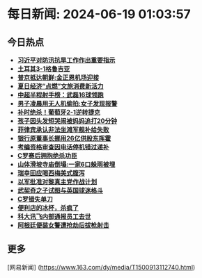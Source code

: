 
# 每日新闻: 2024-06-19 01:03:57
## 今日热点

- **[习近平对防汛抗旱工作作出重要指示](https://www.163.com/search?keyword=%E4%B9%A0%E8%BF%91%E5%B9%B3%E5%AF%B9%E9%98%B2%E6%B1%9B%E6%8A%97%E6%97%B1%E5%B7%A5%E4%BD%9C%E4%BD%9C%E5%87%BA%E9%87%8D%E8%A6%81%E6%8C%87%E7%A4%BA)**
- **[土耳其3-1格鲁吉亚](https://www.163.com/search?keyword=%E5%9C%9F%E8%80%B3%E5%85%B63-1%E6%A0%BC%E9%B2%81%E5%90%89%E4%BA%9A)**
- **[普京抵达朝鲜:金正恩机场迎接](https://www.163.com/search?keyword=%E6%99%AE%E4%BA%AC%E6%8A%B5%E8%BE%BE%E6%9C%9D%E9%B2%9C+%E9%87%91%E6%AD%A3%E6%81%A9%E6%9C%BA%E5%9C%BA%E8%BF%8E%E6%8E%A5)**
- **[夏日经济“点燃”文旅消费新活力](https://www.163.com/search?keyword=%E5%A4%8F%E6%97%A5%E7%BB%8F%E6%B5%8E%E2%80%9C%E7%82%B9%E7%87%83%E2%80%9D%E6%96%87%E6%97%85%E6%B6%88%E8%B4%B9%E6%96%B0%E6%B4%BB%E5%8A%9B)**
- **[中超半程射手榜：武磊16球领跑](https://www.163.com/search?keyword=%E4%B8%AD%E8%B6%85%E5%8D%8A%E7%A8%8B%E5%B0%84%E6%89%8B%E6%A6%9C%EF%BC%9A%E6%AD%A6%E7%A3%8A16%E7%90%83%E9%A2%86%E8%B7%91)**
- **[男子凌晨用无人机偷拍:女子发现报警](https://www.163.com/search?keyword=%E7%94%B7%E5%AD%90%E5%87%8C%E6%99%A8%E7%94%A8%E6%97%A0%E4%BA%BA%E6%9C%BA%E5%81%B7%E6%8B%8D+%E5%A5%B3%E5%AD%90%E5%8F%91%E7%8E%B0%E6%8A%A5%E8%AD%A6)**
- **[补时绝杀！葡萄牙2-1逆转捷克](https://www.163.com/search?keyword=%E8%A1%A5%E6%97%B6%E7%BB%9D%E6%9D%80%EF%BC%81%E8%91%A1%E8%90%84%E7%89%992-1%E9%80%86%E8%BD%AC%E6%8D%B7%E5%85%8B)**
- **[孩子因头发短哭闹被妈妈追打20分钟](https://www.163.com/search?keyword=%E5%AD%A9%E5%AD%90%E5%9B%A0%E5%A4%B4%E5%8F%91%E7%9F%AD%E5%93%AD%E9%97%B9%E8%A2%AB%E5%A6%88%E5%A6%88%E8%BF%BD%E6%89%9320%E5%88%86%E9%92%9F)**
- **[菲律宾承认非法坐滩军舰补给失败](https://www.163.com/search?keyword=%E8%8F%B2%E5%BE%8B%E5%AE%BE%E6%89%BF%E8%AE%A4%E9%9D%9E%E6%B3%95%E5%9D%90%E6%BB%A9%E5%86%9B%E8%88%B0%E8%A1%A5%E7%BB%99%E5%A4%B1%E8%B4%A5)**
- **[银行原董事长挪用26亿供股东挥霍](https://www.163.com/search?keyword=%E9%93%B6%E8%A1%8C%E5%8E%9F%E8%91%A3%E4%BA%8B%E9%95%BF%E6%8C%AA%E7%94%A826%E4%BA%BF%E4%BE%9B%E8%82%A1%E4%B8%9C%E6%8C%A5%E9%9C%8D)**
- **[考编资格审查因电话停机错过递补](https://www.163.com/search?keyword=%E8%80%83%E7%BC%96%E8%B5%84%E6%A0%BC%E5%AE%A1%E6%9F%A5%E5%9B%A0%E7%94%B5%E8%AF%9D%E5%81%9C%E6%9C%BA%E9%94%99%E8%BF%87%E9%80%92%E8%A1%A5)**
- **[C罗赛后拥抱绝杀功臣](https://www.163.com/search?keyword=C%E7%BD%97%E8%B5%9B%E5%90%8E%E6%8B%A5%E6%8A%B1%E7%BB%9D%E6%9D%80%E5%8A%9F%E8%87%A3)**
- **[山体滑坡寺庙倒塌:一家6口躲雨被埋](https://www.163.com/search?keyword=%E5%B1%B1%E4%BD%93%E6%BB%91%E5%9D%A1%E5%AF%BA%E5%BA%99%E5%80%92%E5%A1%8C+%E4%B8%80%E5%AE%B66%E5%8F%A3%E8%BA%B2%E9%9B%A8%E8%A2%AB%E5%9F%8B)**
- **[瑞幸回应喝西梅美式腹泻](https://www.163.com/search?keyword=%E7%91%9E%E5%B9%B8%E5%9B%9E%E5%BA%94%E5%96%9D%E8%A5%BF%E6%A2%85%E7%BE%8E%E5%BC%8F%E8%85%B9%E6%B3%BB)**
- **[以军批准对黎真主党作战计划](https://www.163.com/search?keyword=%E4%BB%A5%E5%86%9B%E6%89%B9%E5%87%86%E5%AF%B9%E9%BB%8E%E7%9C%9F%E4%B8%BB%E5%85%9A%E4%BD%9C%E6%88%98%E8%AE%A1%E5%88%92)**
- **[武契奇之子试图与英国球迷格斗](https://www.163.com/search?keyword=%E6%AD%A6%E5%A5%91%E5%A5%87%E4%B9%8B%E5%AD%90%E8%AF%95%E5%9B%BE%E4%B8%8E%E8%8B%B1%E5%9B%BD%E7%90%83%E8%BF%B7%E6%A0%BC%E6%96%97)**
- **[C罗错失单刀](https://www.163.com/search?keyword=C%E7%BD%97%E9%94%99%E5%A4%B1%E5%8D%95%E5%88%80)**
- **[便利店的冰杯，杀疯了](https://www.163.com/search?keyword=%E4%BE%BF%E5%88%A9%E5%BA%97%E7%9A%84%E5%86%B0%E6%9D%AF%EF%BC%8C%E6%9D%80%E7%96%AF%E4%BA%86)**
- **[科大讯飞内部通报员工去世](https://www.163.com/search?keyword=%E7%A7%91%E5%A4%A7%E8%AE%AF%E9%A3%9E%E5%86%85%E9%83%A8%E9%80%9A%E6%8A%A5%E5%91%98%E5%B7%A5%E5%8E%BB%E4%B8%96)**
- **[阿根廷便装女警遭抢劫后拔枪射击](https://www.163.com/search?keyword=%E9%98%BF%E6%A0%B9%E5%BB%B7%E4%BE%BF%E8%A3%85%E5%A5%B3%E8%AD%A6%E9%81%AD%E6%8A%A2%E5%8A%AB%E5%90%8E%E6%8B%94%E6%9E%AA%E5%B0%84%E5%87%BB)**

## 更多
[网易新闻] (https://www.163.com/dy/media/T1500913112740.html)
